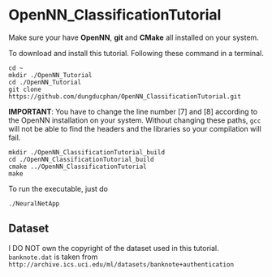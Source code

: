 # OpenNN_ClassificationTutorial

Make sure your have **OpenNN**, **git** and **CMake** all installed on your system.

To download and install this tutorial. Following these command in a terminal.

```
cd ~
mkdir ./OpenNN_Tutorial
cd ./OpenNN_Tutorial
git clone https://github.com/dungducphan/OpenNN_ClassificationTutorial.git
```
**IMPORTANT**: You have to change the line number [7] and [8] according to the OpenNN installation on your system. Without changing these paths, `gcc` will not be able to find the headers and the libraries so your compilation will fail.

```
mkdir ./OpenNN_ClassificationTutorial_build
cd ./OpenNN_ClassificationTutorial_build
cmake ../OpenNN_ClassificationTutorial
make
```

To run the executable, just do
```
./NeuralNetApp
```


## Dataset

I DO NOT own the copyright of the dataset used in this tutorial. `banknote.dat` is taken from `http://archive.ics.uci.edu/ml/datasets/banknote+authentication`

